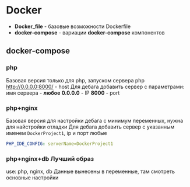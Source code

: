 # Docker
- **Docker_file** - базовые возможности Dockerfile
- **docker-compose** - вариации **docker-compose** компонентов

## docker-compose

### php
Базовая версия только для php, запуском сервера php
http://0.0.0.0:8000/ - host
Для дебага добавить сервер с параметрами:
имя сервера - **любое**
**0.0.0.0** - IP
**8000** - port

### php+nginx
Базовая версия для настройки дебага с минимум переменных, нужна для найстройки отладки
Для дебага добавить сервер с указанным именем `DockerProject1`, ip и порт любые
```yml
PHP_IDE_CONFIG: serverName=DockerProject1
```

### php+nginx+db Лучший образ
use: php, nginx, db
Данные вынесены в переменные, там смотреть основные настройки

### 
